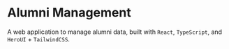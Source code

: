 # Alumni Management

A web application to manage alumni data, built with `React`, `TypeScript`, and `HeroUI` + `TailwindCSS`.
